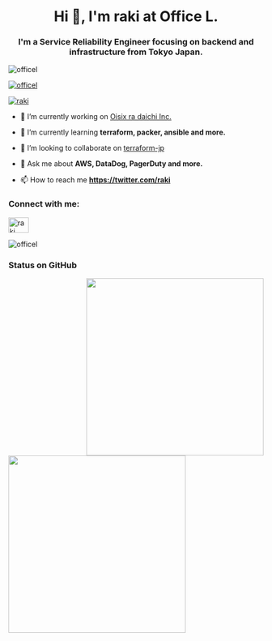 <h1 align="center">Hi 👋, I'm raki at Office L.</h1>
<h3 align="center">I'm a Service Reliability Engineer focusing on backend and infrastructure from Tokyo Japan.</h3>

<p align="left"> <img src="https://komarev.com/ghpvc/?username=officel&label=Profile%20views&color=0e75b6&style=flat" alt="officel" /> </p>

<p align="left"> <a href="https://github.com/ryo-ma/github-profile-trophy"><img src="https://github-profile-trophy.vercel.app/?username=officel" alt="officel" /></a> </p>

<p align="left"> <a href="https://twitter.com/raki" target="blank"><img src="https://img.shields.io/twitter/follow/raki?logo=twitter&style=for-the-badge" alt="raki" /></a> </p>

- 🔭 I’m currently working on [Oisix ra daichi Inc.](https://www.oisix.com/)

- 🌱 I’m currently learning **terraform, packer, ansible and more.**

- 👯 I’m looking to collaborate on [terraform-jp](https://terraformjp.github.io/)

- 💬 Ask me about **AWS, DataDog, PagerDuty and more.**

- 📫 How to reach me **https://twitter.com/raki**

<h3 align="left">Connect with me:</h3>
<p align="left">
<a href="https://twitter.com/raki" target="blank"><img align="center" src="https://raw.githubusercontent.com/rahuldkjain/github-profile-readme-generator/master/src/images/icons/Social/twitter.svg" alt="raki" height="30" width="40" /></a>
</p>

<p align="left"><img src="https://github-readme-stats.vercel.app/api/top-langs?username=officel&show_icons=true&locale=en&layout=compact" alt="officel" /></p>


<h3 align="left">Status on GitHub</h3>
<div>
<a href="https://github.com/anuraghazra/github-readme-stats"><img src="https://github-readme-stats.vercel.app/api?username=officel&theme=dark&show_icons=true" width="350" align="right" /></a>
<a href="https://git.io/streak-stats"><img src="http://github-readme-streak-stats.herokuapp.com?user=officel&theme=highcontrast&hide_border=true" width="350" /></a>
</div>
